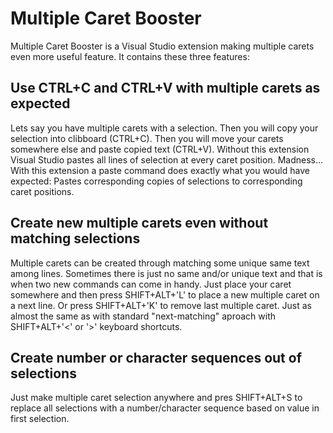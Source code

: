 # Multiple Caret Booster
Multiple Caret Booster is a Visual Studio extension making multiple carets even more useful feature. It contains these three features:
## Use CTRL+C and CTRL+V with multiple carets as expected
Lets say you have multiple carets with a selection. Then you will copy your selection into clibboard (CTRL+C). Then you will move your carets somewhere else and paste copied text (CTRL+V). Without this extension Visual Studio pastes all lines of selection at every caret position. Madness...
With this extension a paste command does exactly what you would have expected: Pastes corresponding copies of selections to corresponding caret positions. 
## Create new multiple carets even without matching selections
Multiple carets can be created through matching some unique same text among lines. Sometimes there is just no same and/or unique text and that is when two new commands can come in handy. Just place your caret somewhere and then press SHIFT+ALT+'L' to place a new multiple caret on a next line. Or press SHIFT+ALT+'K' to remove last multiple caret. Just as almost the same as with standard "next-matching" aproach with SHIFT+ALT+'<' or '>' keyboard shortcuts.
## Create number or character sequences out of selections
Just make multiple caret selection anywhere and pres SHIFT+ALT+S to replace all selections with a number/character sequence based on value in first selection.
